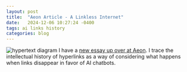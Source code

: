 ```yaml
---
layout: post
title:  "Aeon Article - A Linkless Internet"
date:   2024-12-06 10:27:24 -0400
tags: ai links history
categories: blog
---
```

![hypertext diagram](https://images.aeonmedia.co/user_image_upload/3879/insert-firstproposalmarch1989.jpg?width=1920&quality=75&format=auto)
I have a [new essay up over at Aeon](https://aeon.co/essays/when-ai-summaries-replace-hyperlinks-thought-itself-is-flattened). I trace the intellectual history of hyperlinks as a way of considering what happens when links disappear in favor of AI chatbots. 
